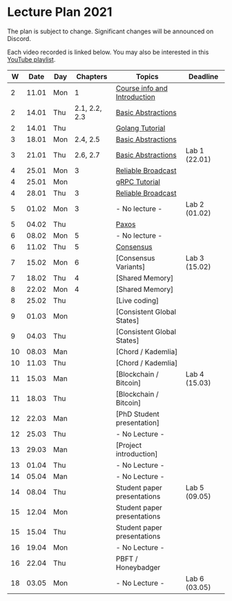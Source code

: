 # Lecture Plan 2021

The plan is subject to change. Significant changes will be announced on Discord.

Each video recorded is linked below.
You may also be interested in this [YouTube playlist](https://www.youtube.com/watch?v=pKFfy_T5e94&list=PLbFbN_bRUfk2dNaP_yU5VLNfZa5QzkOSu&ab_channel=RacinNygaard).

| W   | Date  | Day | Chapters      | Topics                            | Deadline      |
| --- | ----- | --- | ------------- | --------------------------------- | ------------- |
| 2   | 11.01 | Mon | 1             | [Course info and Introduction][1] |               |
| 2   | 14.01 | Thu | 2.1, 2.2, 2.3 | [Basic Abstractions][2]           |               |
| 2   | 14.01 | Thu |               | [Golang Tutorial][3]              |               |
| 3   | 18.01 | Mon | 2.4, 2.5      | [Basic Abstractions][4]           |               |
| 3   | 21.01 | Thu | 2.6, 2.7      | [Basic Abstractions][5]           | Lab 1 (22.01) |
| 4   | 25.01 | Mon | 3             | [Reliable Broadcast][6]           |               |
| 4   | 25.01 | Mon |               | [gRPC Tutorial][7]                |               |
| 4   | 28.01 | Thu | 3             | [Reliable Broadcast][8]           |               |
| 5   | 01.02 | Mon | 3             | - No lecture -                    | Lab 2 (01.02) |
| 5   | 04.02 | Thu |               | [Paxos][9]                        |               |
| 6   | 08.02 | Mon | 5             | - No lecture -                    |               |
| 6   | 11.02 | Thu | 5             | [Consensus][10]                   |               |
| 7   | 15.02 | Mon | 6             | [Consensus Variants]              | Lab 3 (15.02) |
| 7   | 18.02 | Thu | 4             | [Shared Memory]                   |               |
| 8   | 22.02 | Mon | 4             | [Shared Memory]                   |               |
| 8   | 25.02 | Thu |               | [Live coding]                     |               |
| 9   | 01.03 | Mon |               | [Consistent Global States]        |               |
| 9   | 04.03 | Thu |               | [Consistent Global States]        |               |
| 10  | 08.03 | Man |               | [Chord / Kademlia]                |               |
| 10  | 11.03 | Thu |               | [Chord / Kademlia]                |               |
| 11  | 15.03 | Man |               | [Blockchain / Bitcoin]            | Lab 4 (15.03) |
| 11  | 18.03 | Thu |               | [Blockchain / Bitcoin]            |               |
| 12  | 22.03 | Man |               | [PhD Student presentation]        |               |
| 12  | 25.03 | Thu |               | - No Lecture -                    |               |
| 13  | 29.03 | Man |               | [Project introduction]            |               |
| 13  | 01.04 | Thu |               | - No Lecture -                    |               |
| 14  | 05.04 | Man |               | - No Lecture -                    |               |
| 14  | 08.04 | Thu |               | Student paper presentations       | Lab 5 (09.05) |
| 15  | 12.04 | Mon |               | Student paper presentations       |               |
| 15  | 15.04 | Thu |               | Student paper presentations       |               |
| 16  | 19.04 | Mon |               | - No Lecture -                    |               |
| 16  | 22.04 | Thu |               | PBFT / Honeybadger                |               |
| 18  | 03.05 | Mon |               | - No Lecture -                    | Lab 6 (03.05) |


[1]: https://www.youtube.com/watch?v=pKFfy_T5e94
[2]: https://www.youtube.com/watch?v=IDbbXseYaPc
[3]: https://www.youtube.com/watch?v=IDbbXseYaPc&t=3200
[4]: https://www.youtube.com/watch?v=MqAw0sbwtwE
[5]: https://www.youtube.com/watch?v=xlKvYU79qfU
[6]: https://youtu.be/5SzLIBYJSaI&t=1875
[7]: https://www.youtube.com/watch?v=5SzLIBYJSaI
[8]: https://www.youtube.com/watch?v=UDEVE0XSBSw
[9]: https://www.youtube.com/watch?v=2J-SZqEizDU
[10]: https://youtu.be/XrpNt5lJkik
